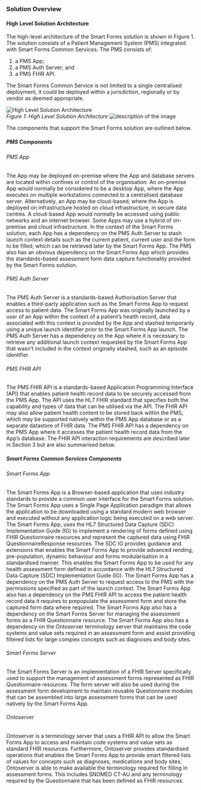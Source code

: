 ### Solution Overview
#### High Level Solution Architecture

The high-level architecture of the Smart Forms solution is shown in Figure 1. The solution consists of a Patient Management System (PMS) integrated with Smart Forms Common Services. 
The PMS consists of:
1. a PMS App;
2. a PMS Auth Server; and
3. a PMS FHIR API.

The Smart Forms Common Service is not limited to a single centralised deployment, it could be deployed within a jurisdiction, regionally or by vendor as deemed appropriate.  

![High Level Solution Architecture](SmartForms_SolnSum_HighLevel.png)  
*Figure 1: High Level Solution Architecture* 
<img src="filename" alt="description of the image" />

The components that support the Smart Forms solution are outlined below.  
##### PMS Components
###### PMS App
The App may be deployed on-premise where the App and database servers are located within confines or control of the organisation. An on-premise App would normally be considered to be a desktop App, where the App executes on multiple workstations connected to a centralised database server. Alternatively, an App may be cloud-based, where the App is deployed on infrastructure hosted on cloud infrastructure, in secure data centres. A cloud-based App would normally be accessed using public networks and an internet browser. Some Apps may use a hybrid of on-premise and cloud infrastructure.
In the context of the Smart Forms solution, each App has a dependency on the PMS Auth Server to stash launch context details such as the current patient, current user and the form to be filled, which can be retrieved later by the Smart Forms App. 
The PMS also has an obvious dependency on the Smart Forms App which provides the standards-based assessment form data capture functionality provided by the Smart Forms solution.

###### PMS Auth Server
The PMS Auth Server is a standards-based Authorisation Server that enables a third-party application such as the Smart Forms App to request access to patient data. The Smart Forms App was originally launched by a user of an App within the context of a patient’s health record, data associated with this context is provided by the App and stashed temporarily using a unique launch identifier prior to the Smart Forms App launch.
The PMS Auth Server has a dependency on the App where it is necessary to retrieve any additional launch context requested by the Smart Forms App that wasn’t included in the context originally stashed, such as an episode identifier.

###### PMS FHIR API
The PMS FHIR API is a standards-based Application Programming Interface (API) that enables patient health record data to be securely accessed from the PMS App. The API uses the HL7 FHIR standard that specifies both the capability and types of data that can be utilised via the API. The FHIR API may also allow patient health content to be stored back within the PMS, which may be supported natively within the PMS App database or as a separate datastore of FHIR data.
The PMS FHIR API has a dependency on the PMS App where it accesses the patient health record data from the App’s database.
The FHIR API interaction requirements are described later in Section 3 but are also summarised below.

##### Smart Forms Common Services Components
###### Smart Forms App
The Smart Forms App is a Browser-based application that uses industry standards to provide a common user interface for the Smart Forms solution. The Smart Forms App uses a Single Page Application paradigm that allows the application to be downloaded using a standard modern web browser and executed without any application logic being executed on a web server. The Smart Forms App, uses the HL7 Structured Data Capture (SDC) Implementation Guide (IG) to implement a rendering of forms defined using FHIR Questionnaire resources and represent the captured data using FHIR QuestionnaireResponse resources. The SDC IG provides guidance and extensions that enables the Smart Forms App to provide advanced rending, pre-population, dynamic behaviour and forms modularisation in a standardised manner. This enables the Smart Forms App to be used for any health assessment form defined in accordance with the HL7 Structured Data Capture (SDC) Implementation Guide (IG).
The Smart Forms App has a dependency on the PMS Auth Server to request access to the PMS with the permissions specified as part of the launch context. 
The Smart Forms App also has a dependency on the PMS FHIR API to access the patient health record data it requires to prepopulate the assessment form and store the captured form data where required. 
The Smart Forms App also has a dependency on the Smart Forms Server for managing the assessment forms as a FHIR Questionnaire resource.
The Smart Forms App also has a dependency on the Ontoserver terminology server that maintains the code systems and value sets required in an assessment form and assist providing filtered lists for large complex concepts such as diagnoses and body sites.

###### Smart Forms Server
The Smart Forms Server is an implementation of a FHIR Server specifically used to support the management of assessment forms represented as FHIR Questionnaire resources. The form server will also be used during the assessment form development to maintain reusable Questionnaire modules that can be assembled into large assessment forms that can be used natively by the Smart Forms App.

###### Ontoserver
Ontoserver is a terminology server that uses a FHIR API to allow the Smart Forms App to access and maintain code systems and value sets as standard FHIR resources. Furthermore, Ontoserver provides standardised operations that enables the Smart Forms App to provide smart filtered lists of values for concepts such as diagnoses, medications and body sites.
Ontoserver is able to make available the terminology required for filling in assessment forms. This includes SNOMED CT-AU and any terminology required by the Questionnaire that has been defined as FHIR resources.
